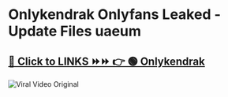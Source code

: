 
 # Onlykendrak Onlyfans Leaked - Update Files uaeum

## <h2><a href="https://clipsfans.com/Onlykendrak&ref=git">🔗 Click to LINKS ⏩⏩ 👉 🟢 Onlykendrak </a></h2>

<a href="https://clipsfans.com/Onlykendrak&ref=git" rel="nofollow" data-target="animated-image.originalLink"><img src="https://i.ibb.co.com/xMMVF88/686577567.gif" alt="Viral Video Original" style="max-width: 100%; display: inline-block;" data-target="animated-image.originalImage"></a>

